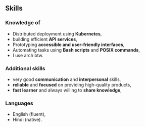## Skills

### Knowledge of

- Distributed deployment using **Kubernetes**,
- building efficient **API services**,
- Prototyping **accessible and user-friendly interfaces**,
- Automating tasks using **Bash scripts** and **POSIX commands**,
- I use arch btw.

### Additional skills

- very good **communication** and **interpersonal** skills,
- **reliable** and **focused** on providing high-quality products,
- **fast learner** and always willing to **share knowledge**,

### Languages

- English (fluent),
- Hindi (native).

